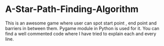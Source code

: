 # A-Star-Path-Finding-Algorithm
This is an awesome game where user can spot start point , end point  and barriers in between them. Pygame module in Python is used for it. You can find a well commented code where I have tried to explain each and every line.
